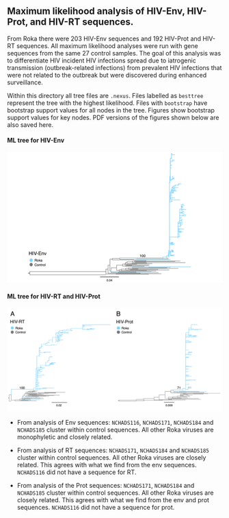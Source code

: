 ## Maximum likelihood analysis of HIV-Env, HIV-Prot, and HIV-RT sequences.

From Roka there were 203 HIV-Env sequences and 192 HIV-Prot and HIV-RT sequences. All maximum likelihood analyses were run with gene sequences from the same 27 control samples. The goal of this analysis was to differentiate HIV incident HIV infections spread due to iatrogenic transmission (outbreak-related infections) from prevalent HIV infections that were not related to the outbreak but were discovered during enhanced surveillance.

Within this directory all tree files are `.nexus`. Files labelled as `besttree` represent the tree with the highest likelihood. Files with `bootstrap` have bootstrap support values for all nodes in the tree. Figures show bootstrap support values for key nodes. PDF versions of the figures shown below are also saved here.

#### ML tree for HIV-Env

![](HIVenv_MLtree.png)

#### ML tree for HIV-RT and HIV-Prot

![](HIVprot_rt_MLtree.png)

* From analysis of Env sequences: `NCHADS116`, `NCHADS171`, `NCHADS184` and `NCHADS185` cluster within control sequences. All other Roka viruses are monophyletic and closely related.

* From analysis of RT sequences: `NCHADS171`, `NCHADS184` and `NCHADS185` cluster within control sequences. All other Roka viruses are closely related. This agrees with what we find from the env sequences. `NCHADS116` did not have a sequence for RT.

* From analysis of the Prot sequences:  `NCHADS171`, `NCHADS184` and `NCHADS185` cluster within control sequences. All other Roka viruses are closely related. This agrees with what we find from the env and prot sequences. `NCHADS116` did not have a sequence for prot.
